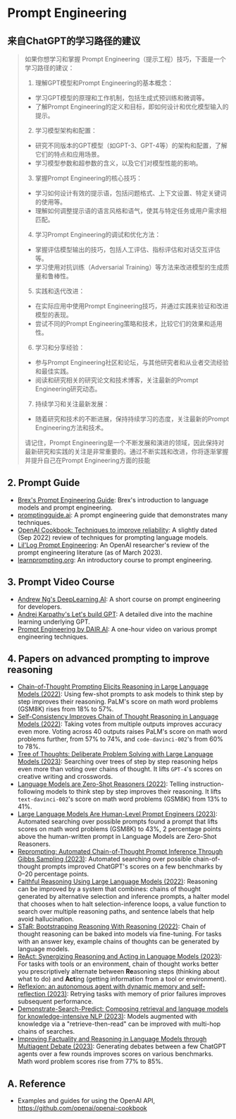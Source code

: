 <!---
markmeta_author: titlwind
markmeta_date: 2023-06-20
markmeta_title: Prompt Engineering
markmeta_categories: ai
markmeta_tags: ai,prompt-engineering
-->

# Prompt Engineering


## 来自ChatGPT的学习路径的建议

> 如果你想学习和掌握 Prompt Engineering（提示工程）技巧，下面是一个学习路径的建议：
> 
> 1. 理解GPT模型和Prompt Engineering的基本概念：
> 	- 学习GPT模型的原理和工作机制，包括生成式预训练和微调等。
> 	- 了解Prompt Engineering的定义和目标，即如何设计和优化模型输入的提示。
> 
> 2. 学习模型架构和配置：
> 	- 研究不同版本的GPT模型（如GPT-3、GPT-4等）的架构和配置，了解它们的特点和应用场景。
> 	- 学习模型参数和超参数的含义，以及它们对模型性能的影响。
> 
> 3. 掌握Prompt Engineering的核心技巧：
> 	- 学习如何设计有效的提示语，包括问题格式、上下文设置、特定关键词的使用等。
> 	- 理解如何调整提示语的语言风格和语气，使其与特定任务或用户需求相匹配。
> 
> 4. 学习Prompt Engineering的调试和优化方法：
> 	- 掌握评估模型输出的技巧，包括人工评估、指标评估和对话交互评估等。
> 	- 学习使用对抗训练（Adversarial Training）等方法来改进模型的生成质量和鲁棒性。
> 
> 5. 实践和迭代改进：
> 	- 在实际应用中使用Prompt Engineering技巧，并通过实践来验证和改进模型的表现。
> 	- 尝试不同的Prompt Engineering策略和技术，比较它们的效果和适用性。
> 
> 6. 学习和分享经验：
> 	- 参与Prompt Engineering社区和论坛，与其他研究者和从业者交流经验和最佳实践。
> 	- 阅读和研究相关的研究论文和技术博客，关注最新的Prompt Engineering研究动态。
> 
> 7. 持续学习和关注最新发展：
> 	- 随着研究和技术的不断进展，保持持续学习的态度，关注最新的Prompt Engineering方法和技术。
> 
> 请记住，Prompt Engineering是一个不断发展和演进的领域，因此保持对最新研究和实践的关注是非常重要的。通过不断实践和改进，你将逐渐掌握并提升自己在Prompt Engineering方面的技能


## 2. Prompt Guide

- [Brex's Prompt Engineering Guide](https://github.com/brexhq/prompt-engineering): Brex's introduction to language models and prompt engineering.
- [promptingguide.ai](https://www.promptingguide.ai/): A prompt engineering guide that demonstrates many techniques.
- [OpenAI Cookbook: Techniques to improve reliability](https://github.com/openai/openai-cookbook/blob/main/techniques_to_improve_reliability.md): A slightly dated (Sep 2022) review of techniques for prompting language models.
- [Lil'Log Prompt Engineering](https://lilianweng.github.io/posts/2023-03-15-prompt-engineering/): An OpenAI researcher's review of the prompt engineering literature (as of March 2023).
- [learnprompting.org](https://learnprompting.org/): An introductory course to prompt engineering.


## 3. Prompt Video Course

- [Andrew Ng's DeepLearning.AI](https://www.deeplearning.ai/short-courses/chatgpt-prompt-engineering-for-developers/): A short course on prompt engineering for developers.
- [Andrej Karpathy's Let's build GPT](https://www.youtube.com/watch?v=kCc8FmEb1nY): A detailed dive into the machine learning underlying GPT.
- [Prompt Engineering by DAIR.AI](https://www.youtube.com/watch?v=dOxUroR57xs): A one-hour video on various prompt engineering techniques.


## 4. Papers on advanced prompting to improve reasoning

- [Chain-of-Thought Prompting Elicits Reasoning in Large Language Models (2022)](https://arxiv.org/abs/2201.11903): Using few-shot prompts to ask models to think step by step improves their reasoning. PaLM's score on math word problems (GSM8K) rises from 18% to 57%.
- [Self-Consistency Improves Chain of Thought Reasoning in Language Models (2022)](https://arxiv.org/abs/2203.11171): Taking votes from multiple outputs improves accuracy even more. Voting across 40 outputs raises PaLM's score on math word problems further, from 57% to 74%, and `code-davinci-002`'s from 60% to 78%.
- [Tree of Thoughts: Deliberate Problem Solving with Large Language Models (2023)](https://arxiv.org/abs/2305.10601): Searching over trees of step by step reasoning helps even more than voting over chains of thought. It lifts `GPT-4`'s scores on creative writing and crosswords.
- [Language Models are Zero-Shot Reasoners (2022)](https://arxiv.org/abs/2205.11916): Telling instruction-following models to think step by step improves their reasoning. It lifts `text-davinci-002`'s score on math word problems (GSM8K) from 13% to 41%.
- [Large Language Models Are Human-Level Prompt Engineers (2023)](https://arxiv.org/abs/2211.01910): Automated searching over possible prompts found a prompt that lifts scores on math word problems (GSM8K) to 43%, 2 percentage points above the human-written prompt in Language Models are Zero-Shot Reasoners.
- [Reprompting: Automated Chain-of-Thought Prompt Inference Through Gibbs Sampling (2023)](https://arxiv.org/abs/2305.09993): Automated searching over possible chain-of-thought prompts improved ChatGPT's scores on a few benchmarks by 0–20 percentage points.
- [Faithful Reasoning Using Large Language Models (2022)](https://arxiv.org/abs/2208.14271): Reasoning can be improved by a system that combines: chains of thought generated by alternative selection and inference prompts, a halter model that chooses when to halt selection-inference loops, a value function to search over multiple reasoning paths, and sentence labels that help avoid hallucination.
- [STaR: Bootstrapping Reasoning With Reasoning (2022)](https://arxiv.org/abs/2203.14465): Chain of thought reasoning can be baked into models via fine-tuning. For tasks with an answer key, example chains of thoughts can be generated by language models.
- [ReAct: Synergizing Reasoning and Acting in Language Models (2023)](https://arxiv.org/abs/2210.03629): For tasks with tools or an environment, chain of thought works better you prescriptively alternate between **Re**asoning steps (thinking about what to do) and **Act**ing (getting information from a tool or environment).
- [Reflexion: an autonomous agent with dynamic memory and self-reflection (2023)](https://arxiv.org/abs/2303.11366): Retrying tasks with memory of prior failures improves subsequent performance.
- [Demonstrate-Search-Predict: Composing retrieval and language models for knowledge-intensive NLP (2023)](https://arxiv.org/abs/2212.14024): Models augmented with knowledge via a "retrieve-then-read" can be improved with multi-hop chains of searches.
- [Improving Factuality and Reasoning in Language Models through Multiagent Debate (2023)](https://arxiv.org/abs/2305.14325): Generating debates between a few ChatGPT agents over a few rounds improves scores on various benchmarks. Math word problem scores rise from 77% to 85%.


## A. Reference

- Examples and guides for using the OpenAI API, https://github.com/openai/openai-cookbook